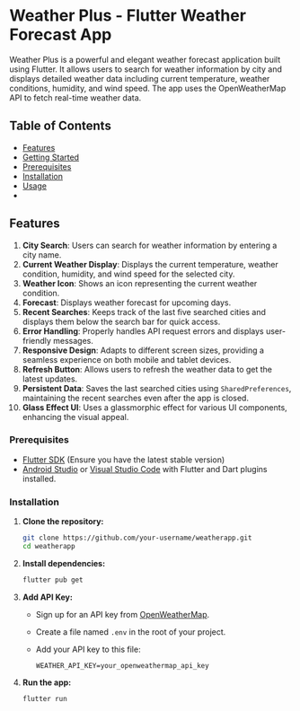 # Weather Plus - Flutter Weather Forecast App

Weather Plus is a powerful and elegant weather forecast application built using Flutter. It allows users to search for weather information by city and displays detailed weather data including current temperature, weather conditions, humidity, and wind speed. The app uses the OpenWeatherMap API to fetch real-time weather data.

## Table of Contents

- [Features](#features)
- [Getting Started](#getting-started)
- [Prerequisites](#prerequisites)
- [Installation](#installation)
- [Usage](#usage)
-
## Features

1. **City Search**: Users can search for weather information by entering a city name.
2. **Current Weather Display**: Displays the current temperature, weather condition, humidity, and wind speed for the selected city.
3. **Weather Icon**: Shows an icon representing the current weather condition.
4. **Forecast**: Displays weather forecast for upcoming days.
5. **Recent Searches**: Keeps track of the last five searched cities and displays them below the search bar for quick access.
6. **Error Handling**: Properly handles API request errors and displays user-friendly messages.
7. **Responsive Design**: Adapts to different screen sizes, providing a seamless experience on both mobile and tablet devices.
8. **Refresh Button**: Allows users to refresh the weather data to get the latest updates.
9. **Persistent Data**: Saves the last searched cities using `SharedPreferences`, maintaining the recent searches even after the app is closed.
10. **Glass Effect UI**: Uses a glassmorphic effect for various UI components, enhancing the visual appeal.


### Prerequisites

- [Flutter SDK](https://flutter.dev/docs/get-started/install) (Ensure you have the latest stable version)
- [Android Studio](https://developer.android.com/studio) or [Visual Studio Code](https://code.visualstudio.com/) with Flutter and Dart plugins installed.

### Installation

1. **Clone the repository:**

   ```bash
   git clone https://github.com/your-username/weatherapp.git
   cd weatherapp
   ```

2. **Install dependencies:**

   ```bash
   flutter pub get
   ```

3. **Add API Key:**
   - Sign up for an API key from [OpenWeatherMap](https://home.openweathermap.org/users/sign_up).
   - Create a file named `.env` in the root of your project.
   - Add your API key to this file:

     ```plaintext
     WEATHER_API_KEY=your_openweathermap_api_key
     ```

4. **Run the app:**

   ```bash
   flutter run
   ```



